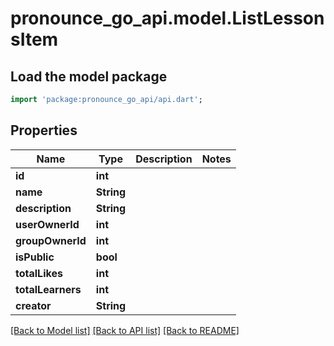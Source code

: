 # pronounce_go_api.model.ListLessonsItem

## Load the model package
```dart
import 'package:pronounce_go_api/api.dart';
```

## Properties
Name | Type | Description | Notes
------------ | ------------- | ------------- | -------------
**id** | **int** |  | 
**name** | **String** |  | 
**description** | **String** |  | 
**userOwnerId** | **int** |  | 
**groupOwnerId** | **int** |  | 
**isPublic** | **bool** |  | 
**totalLikes** | **int** |  | 
**totalLearners** | **int** |  | 
**creator** | **String** |  | 

[[Back to Model list]](../README.md#documentation-for-models) [[Back to API list]](../README.md#documentation-for-api-endpoints) [[Back to README]](../README.md)


